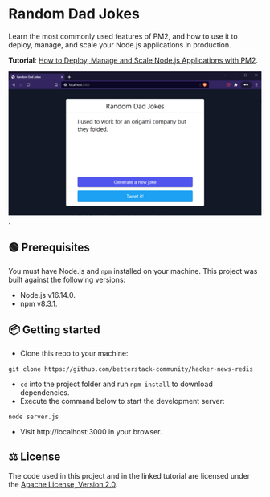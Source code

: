 # Random Dad Jokes

Learn the most commonly used features of PM2, and how to use it to deploy, manage, and scale your Node.js applications in production.

**Tutorial**: [How to Deploy, Manage and Scale Node.js Applications with PM2](https://betterstack.com/community/guides/scaling-nodejs/pm2-guide/).

![Screenshot or GIF of the application in action](screenshot.png).

## 🟢 Prerequisites

You must have Node.js and `npm` installed on your machine. This project was built against the following versions:

- Node.js v16.14.0.
- npm v8.3.1.

## 📦 Getting started

- Clone this repo to your machine:

```shell
git clone https://github.com/betterstack-community/hacker-news-redis
```

- `cd` into the project folder and run `npm install` to download dependencies.
- Execute the command below to start the development server:

```
node server.js
```

- Visit http://localhost:3000 in your browser.

## ⚖ License

The code used in this project and in the linked tutorial are licensed under the [Apache License, Version 2.0](LICENSE).

